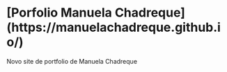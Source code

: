 <h1>[Porfolio Manuela Chadreque](https://manuelachadreque.github.io/)</h1>
<p>Novo site de portfolio de Manuela Chadreque</p>
